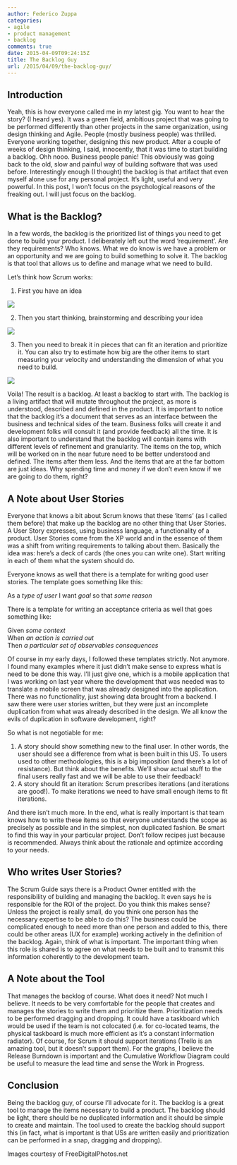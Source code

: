 ```yaml
---
author: Federico Zuppa
categories:
- agile
- product management
- backlog
comments: true
date: 2015-04-09T09:24:15Z
title: The Backlog Guy
url: /2015/04/09/the-backlog-guy/
---
```


## Introduction

Yeah, this is how everyone called me in my latest gig. You want to hear the story? (I heard yes). It was a green field, ambitious project that was going to be performed differently than other projects in the same organization, using design thinking and Agile. People (mostly business people) was thrilled. Everyone working together, designing this new product. After a couple of weeks of design thinking, I said, innocently, that it was time to start building a backlog. Ohh nooo. Business people panic! This obviously was going back to the old, slow and painful way of building software that was used before. Interestingly enough (I thought) the backlog is that artifact that even myself alone use for any personal project. It’s light, useful and very powerful. In this post, I won’t focus on the psychological reasons of the freaking out. I will just focus on the backlog.

<!--more-->

## What is the Backlog?

In a few words, the backlog is the prioritized list of things you need to get done to build your product. I deliberately left out the word ‘requirement’. Are they requirements? Who knows. What we do know is we have a problem or an opportunity and we are going to build something to solve it. The backlog is that tool that allows us to define and manage what we need to build.

Let’s think how Scrum works:

1) First you have an idea

<img src="/images/ID-100311609.jpg" />

2) Then you start thinking, brainstorming and describing your idea

<img src="/images/ID-100248850.jpg" />

3) Then you need to break it in pieces that can fit an iteration and prioritize it. You can also try to estimate how big are the other items to start measuring your velocity and understanding the dimension of what you need to build.

<img src="/images/backlog.png" />

Voila! The result is a backlog. At least a backlog to start with. The backlog is a living artifact that will mutate throughout the project, as more is understood, described and defined in the product. It is important to notice that the backlog it’s a document that serves as an interface between the business and technical sides of the team. Business folks will create it and development folks will consult it (and provide feedback) all the time. It is also important to understand that the backlog will contain items with different levels of refinement and granularity. The items on the top, which will be worked on in the near future need to be better understood and defined. The items after them less. And the items that are at the far bottom are just ideas. Why spending time and money if we don’t even know if we are going to do them, right?

## A Note about User Stories

Everyone that knows a bit about Scrum knows that these ‘items’ (as I called them before) that make up the backlog are no other thing that User Stories. A User Story expresses, using business language, a functionality of a product. User Stories come from the XP world and in the essence of them was a shift from writing requirements to talking about them. Basically the idea was: here’s a deck of cards (the ones you can write one). Start writing in each of them what the system should do.

Everyone knows as well that there is a template for writing good user stories. The template goes something like this:

As a *type of user* I want *goal* so that *some reason*

There is a template for writing an acceptance criteria as well that goes something like:

Given *some context*   
When *an action is carried out*   
Then *a particular set of observables consequences*

Of course in my early days, I followed these templates strictly. Not anymore. I found many examples where it just didn’t make sense to express what is need to be done this way. I’ll just give one, which is a mobile application that I was working on last year where the development that was needed was to translate a mobile screen that was already designed into the application. There was no functionality, just showing data brought from a backend. I saw there were user stories written, but they were just an incomplete duplication from what was already described in the design. We all know the evils of duplication in software development, right?

So what is not negotiable for me:

1. A story should show something new to the final user. In other words, the user should see a difference from what is been built in this US. To users used to other methodologies, this is a big imposition (and there’s a lot of resistance). But think about the benefits. We’ll show actual stuff to the final users really fast and we will be able to use their feedback!
2. A story should fit an iteration: Scrum prescribes iterations (and iterations are good!). To make iterations we need to have small enough items to fit iterations.

And there isn’t much more. In the end, what is really important is that team knows how to write these items so that everyone understands the scope as precisely as possible and in the simplest, non duplicated fashion. Be smart to find this way in your particular project. Don’t follow recipes just because is recommended. Always think about the rationale and optimize according to your needs.

## Who writes User Stories?

The Scrum Guide says there is a Product Owner entitled with the responsibility of building and managing the backlog. It even says he is responsible for the ROI of the project. Do you think this makes sense? Unless the project is really small, do you think one person has the necessary expertise to be able to do this? The business could be complicated enough to need more than one person and added to this, there could be other areas (UX for example) working actively in the definition of the backlog. Again, think of what is important. The important thing when this role is shared is to agree on what needs to be built and to transmit this information coherently to the development team.

## A Note about the Tool

That manages the backlog of course. What does it need? Not much I believe. It needs to be very comfortable for the people that creates and manages the stories to write them and prioritize them. Prioritization needs to be performed dragging and dropping. It could have a taskboard which would be used if the team is not colocated (i.e. for co-located teams, the physical taskboard is much more efficient as it’s a constant information radiator). Of course, for Scrum it should support iterations (Trello is an amazing tool, but it doesn’t support them). For the graphs, I believe the Release Burndown is important and the Cumulative Workflow Diagram could be useful to measure the lead time and sense the Work in Progress.

## Conclusion

Being the backlog guy, of course I’ll advocate for it. The backlog is a great tool to manage the items necessary to build a product. The backlog should be light, there should be no duplicated information and it should be simple to create and maintain. The tool used to create the backlog should support this (in fact, what is important is that USs are written easily and prioritization can be performed in a snap, dragging and dropping).

Images courtesy of FreeDigitalPhotos.net